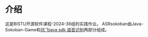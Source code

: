 # 介绍
这是BISTU开源软件课程-2024-36组的实践作业。
ASRsokoban由Java-Sokoban-Game和[讯飞java sdk 语音识别](https://www.xfyun.cn/sdk/dispatcher)两部分组成。
